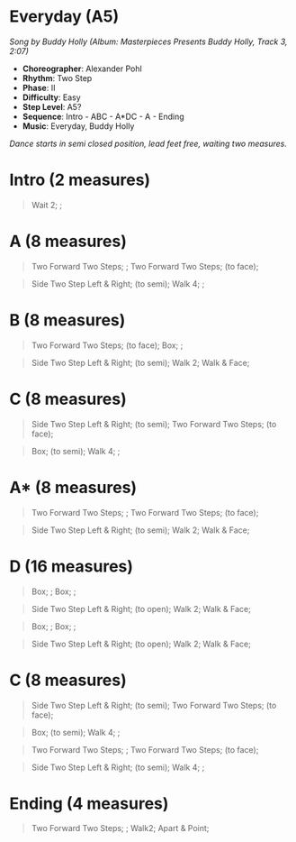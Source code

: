 # Everyday (A5)
*Song by Buddy Holly (Album: Masterpieces Presents Buddy Holly, Track 3, 2:07)*

* **Choreographer**: Alexander Pohl
* **Rhythm**: Two Step
* **Phase**: II
* **Difficulty**: Easy
* **Step Level**: A5?
* **Sequence**: Intro - ABC - A*DC - A - Ending
* **Music**: Everyday, Buddy Holly

*Dance starts in semi closed position, lead feet free, waiting two measures.*

# Intro (2 measures)

> Wait 2; ;

# A (8 measures)

> Two Forward Two Steps; ; Two Forward Two Steps; (to face);

> Side Two Step Left & Right; (to semi); Walk 4; ;

# B (8 measures)

> Two Forward Two Steps; (to face); Box; ;

> Side Two Step Left & Right; (to semi); Walk 2; Walk & Face;

# C (8 measures)

> Side Two Step Left & Right; (to semi); Two Forward Two Steps; (to face);

> Box; (to semi); Walk 4; ;

# A* (8 measures)

> Two Forward Two Steps; ; Two Forward Two Steps; (to face);

> Side Two Step Left & Right; (to semi); Walk 2; Walk & Face;

# D (16 measures)

> Box; ; Box; ;

> Side Two Step Left & Right; (to open); Walk 2; Walk & Face;

> Box; ; Box; ;

> Side Two Step Left & Right; (to open); Walk 2; Walk & Face;

# C (8 measures)

> Side Two Step Left & Right; (to semi); Two Forward Two Steps; (to face);

> Box; (to semi); Walk 4; ;

> Two Forward Two Steps; ; Two Forward Two Steps; (to face);

> Side Two Step Left & Right; (to semi); Walk 4; ;

# Ending (4 measures)

> Two Forward Two Steps; ; Walk2; Apart & Point;